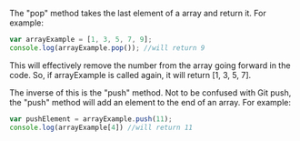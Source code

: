 The "pop" method takes the last element of a array and return it. For example:

```JavaScript
var arrayExample = [1, 3, 5, 7, 9];
console.log(arrayExample.pop()); //will return 9
```

This will effectively remove the number from the array going forward in the code. So, if arrayExample is called again, it will return [1, 3, 5, 7].

The inverse of this is the "push" method. Not to be confused with Git push, the "push" method will add an element to the end of an array. For example:

```JavaScript
var pushElement = arrayExample.push(11);
console.log(arrayExample[4]) //will return 11
```
